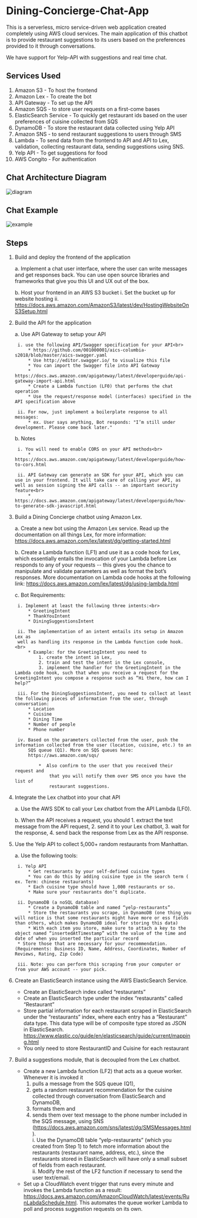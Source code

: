 # Dining-Concierge-Chat-App
This is a serverless, micro service-driven web application created completely using AWS cloud services. The main application of this chatbot is to provide restaurant suggestions to its users based on the preferences provided to it through conversations.

We have support for Yelp-API with suggestions and real time chat. 

## Services Used
1. Amazon S3 - To host the frontend
2. Amazon Lex - To create the bot
3. API Gateway - To set up the API
4. Amazon SQS - to store user requests on a first-come bases
5. ElasticSearch Service - To quickly get restaurant ids based on the user preferences of cuisine collected from SQS
6. DynamoDB - To store the restaurant data collected using Yelp API
7. Amazon SNS - to send restaurant suggestions to users through SMS
8. Lambda - To send data from the frontend to API and API to Lex, validation, collecting restaurant data, sending suggestions using SNS.
9. Yelp API - To get suggestions for food
10. AWS Congito - For authentication

## Chat Architecture Diagram
![diagram](Images/architecture_diagram.png)

## Chat Example
![example](Images/chat_example.png)

## Steps
1. Build and deploy the frontend of the application<br>

    a. Implement a chat user interface, where the user can write messages and get responses back. You can use open source libraries and frameworks that give you this UI and UX out of the box.<br>

    b. Host your frontend in an AWS S3 bucket
        i. Set the bucket up for website hosting
        ii. https://docs.aws.amazon.com/AmazonS3/latest/dev/HostingWebsiteOnS3Setup.html

2. Build the API for the application

    a. Use API Gateway to setup your API<br>

        i. use the following API/Swagger specification for your API<br>
            * https://github.com/001000001/aics-columbia-s2018/blob/master/aics-swagger.yaml
            * Use http://editor.swagger.io/ to visualize this file
            * You can import the Swagger file into API Gateway
            * https://docs.aws.amazon.com/apigateway/latest/developerguide/api-gateway-import-api.html
            * Create a Lambda function (LF0) that performs the chat operation
            * Use the request/response model (interfaces) specified in the API specification above

        ii. For now, just implement a boilerplate response to all messages:
            * ex. User says anything, Bot responds: "I’m still under development. Please come back later."

    b. Notes<br>

        i. You will need to enable CORS on your API methods<br>
            * https://docs.aws.amazon.com/apigateway/latest/developerguide/how-to-cors.html

        ii. API Gateway can generate an SDK for your API, which you can use in your frontend. It will take care of calling your API, as well as session signing the API calls -- an important security feature<br>
            * https://docs.aws.amazon.com/apigateway/latest/developerguide/how-to-generate-sdk-javascript.html

3. Build a Dining Concierge chatbot using Amazon Lex.

    a. Create a new bot using the Amazon Lex service. Read up the documentation on all things Lex, for more information: https://docs.aws.amazon.com/lex/latest/dg/getting-started.html<br>

    b. Create a Lambda function (LF1) and use it as a code hook for Lex, which
    essentially entails the invocation of your Lambda before Lex responds to
    any of your requests -- this gives you the chance to manipulate and
    validate parameters as well as format the bot’s responses. More
    documentation on Lambda code hooks at the following link:
    https://docs.aws.amazon.com/lex/latest/dg/using-lambda.html<br>

    c. Bot Requirements:

        i. Implement at least the following three intents:<br>
            * GreetingIntent
            * ThankYouIntent
            * DiningSuggestionsIntent

        ii. The implementation of an intent entails its setup in Amazon Lex as
        well as handling its response in the Lambda function code hook.<br>
            * Example: for the GreetingIntent you need to 
                1. create the intent in Lex, 
                2. train and test the intent in the Lex console, 
                3. implement the handler for the GreetingIntent in the Lambda code hook, such that when you receive a request for the GreetingIntent you compose a response such as “Hi there, how can I help?”

        iii. For the DiningSuggestionsIntent, you need to collect at least the following pieces of information from the user, through conversation:
            * Location
            * Cuisine
            * Dining Time
            * Number of people
            * Phone number

        iv. Based on the parameters collected from the user, push the information collected from the user (location, cuisine, etc.) to an
            SQS queue (Q1). More on SQS queues here:
            https://aws.amazon.com/sqs/

                *  Also confirm to the user that you received their request and
                    that you will notify them over SMS once you have the list of
                    restaurant suggestions.

4. Integrate the Lex chatbot into your chat API

    a. Use the AWS SDK to call your Lex chatbot from the API Lambda (LF0).

    b. When the API receives a request, you should 
        1. extract the text message from the API request, 
        2. send it to your Lex chatbot, 
        3. wait for the
        response, 
        4. send back the response from Lex as the API response.

5. Use the Yelp API to collect 5,000+ random restaurants from Manhattan.

    a. Use the following tools:

        i. Yelp API
            * Get restaurants by your self-defined cuisine types
            * You can do this by adding cuisine type in the search term ( ex. Term: chinese restaurants)
            * Each cuisine type should have 1,000 restaurants or so.
            * Make sure your restaurants don’t duplicate.

        ii. DynamoDB (a noSQL database)
            * Create a DynamoDB table and named “yelp-restaurants”
            * Store the restaurants you scrape, in DynamoDB (one thing you will notice is that some restaurants might have more or ess fields than others, which makes DynamoDB ideal for storing this data)
            * With each item you store, make sure to attach a key to the object named “insertedAtTimestamp” with the value of the time and date of when you inserted the particular record 
        * Store those that are necessary for your recommendation.(Requirements: Business ID, Name, Address, Coordinates, Number of Reviews, Rating, Zip Code)
    
        iii. Note: you can perform this scraping from your computer or from your AWS account -- your pick.

6. Create an ElasticSearch instance using the AWS ElasticSearch Service.
    - Create an ElasticSearch index called “restaurants”
    - Create an ElasticSearch type under the index “restaurants” called “Restaurant”
    - Store partial information for each restaurant scraped in ElasticSearch
        under the “restaurants” index, where each entry has a “Restaurant” data
        type. This data type will be of composite type stored as JSON in ElasticSearch.
        https://www.elastic.co/guide/en/elasticsearch/guide/current/mapping.html
    - You only need to store RestaurantID and Cuisine for each restaurant

7. Build a suggestions module, that is decoupled from the Lex chatbot.

    * Create a new Lambda function (LF2) that acts as a queue worker. Whenever it is invoked it<br>
        1. pulls a message from the SQS queue (Q1), <br>
        2. gets a random restaurant recommendation for the cuisine collected through conversation from ElasticSearch and DynamoDB, 
        3. formats them and<br>
        4. sends them over text message to the phone number included in the SQS message, using SNS (https://docs.aws.amazon.com/sns/latest/dg/SMSMessages.html).<br>
            i. Use the DynamoDB table “yelp-restaurants” (which you created
                from Step 1) to fetch more information about the restaurants
                (restaurant name, address, etc.), since the restaurants stored in
                ElasticSearch will have only a small subset of fields from each
                restaurant.<br>
            ii. Modify the rest of the LF2 function if necessary to send the user text/email.
    * Set up a CloudWatch event trigger that runs every minute and invokes the Lambda function as a result:
        https://docs.aws.amazon.com/AmazonCloudWatch/latest/events/RunLabdaSchedule.html. This automates the queue worker Lambda to poll                and process suggestion requests on its own.

